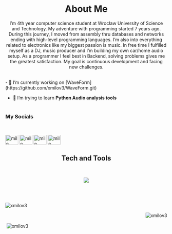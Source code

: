 <h1 align="center">About Me</h1>
<p align="center">I’m 4th year computer science student at Wrocław University of Science and Technology. My adventure with programming started 7 years ago. During this journey, I moved from assembly thru databases and networks ending with high-level programming languages. I’m also into everything related to electronics like my biggest passion is music. In free time I fulfilled myself as a DJ, music producer and I’m building my own car/home audio setup. As a programmer I feel best in Backend, solving problems gives me the greatest satisfaction. My goal is continuous development and facing new challenges.</p>
<br>
- 🔭 I’m currently working on [WaveForm](https://github.com/xmilov3/WaveForm.git)

- 🌱 I’m trying to learn **Python Audio analysis tools**
<br><br>
<h3 align="left">My Socials</h3><br>
<p align="left">
<a href="https://www.linkedin.com/in/bartosz-m-38a7082a4/" target="blank"><img align="center" margin-right="10px" src="https://raw.githubusercontent.com/rahuldkjain/github-profile-readme-generator/master/src/images/icons/Social/linked-in-alt.svg" alt="milo" height="30" width="40" /></a>
<a href="https://www.youtube.com/@MiLo-fq5zw" target="blank"><img align="center" margin-right="10px" src="https://raw.githubusercontent.com/rahuldkjain/github-profile-readme-generator/master/src/images/icons/Social/youtube.svg" alt="milo" height="30" width="40" /></a>
<a href="https://open.spotify.com/artist/544k0XEMshlOLnAYQYBB3j" target="blank"><img align="center" margin-right="10px" src="https://img.shields.io/badge/Spotify-1ED760?&style=for-the-badge&logo=spotify&logoColor=white" alt="milo" height="30" width="40" /></a>
<a href="https://soundcloud.com/miloiswavy" target="blank"><img align="center" margin-right="10px" src="https://img.shields.io/badge/SoundCloud-FF3300?style=for-the-badge&logo=soundcloud&logoColor=white" alt="milo" height="30" width="40" /></a>
</p>

<h2 align="center">Tech and Tools</h2><br>

<p align="center">
    <a href="https://skillicons.dev">
<img src="https://skillicons.dev/icons?i=git,py,cypress,selenium,js,php,mysql,java,maven,jenkins,docker,linux,apple,ableton" />
    </a>
</p><br><br>
<p align="center">
<p><img align="left" src="https://github-readme-streak-stats.herokuapp.com/?user=xmilov3&" alt="xmilov3" /></p>
<br>
<p><img align="right" src="https://github-readme-stats.vercel.app/api/top-langs?username=xmilov3&show_icons=true&locale=en&layout=compact" alt="xmilov3" /></p>
<br>
<p>&nbsp;<img align="center" src="https://github-readme-stats.vercel.app/api?username=xmilov3&show_icons=true&locale=en" alt="xmilov3" /></p>
</p>
